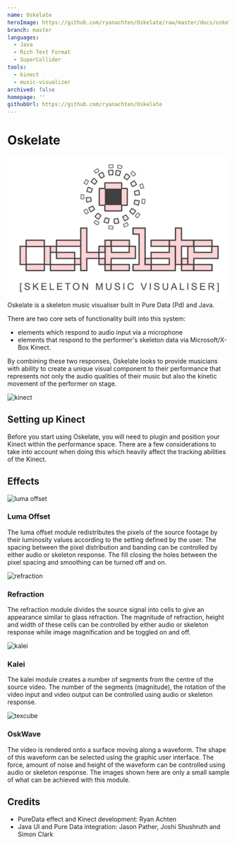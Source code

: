 ```yaml
---
name: Oskelate
heroImage: https://github.com/ryanachten/Oskelate/raw/master/docs/oskelate_refraction.gif
branch: master
languages:
  - Java
  - Rich Text Format
  - SuperCollider
tools:
  - kinect
  - music-visualizer
archived: false
homepage: ''
githubUrl: https://github.com/ryanachten/Oskelate
---
```

# Oskelate

![heading](https://github.com/ryanachten/Oskelate/raw/master/docs/oskelate_header.png?raw=true)
Oskelate is a skeleton music visualiser built in Pure Data (Pd) and Java.

There are two core sets of functionality built into this system:

- elements which respond to audio input via a microphone
- elements that respond to the performer's skeleton data via Microsoft/X-Box Kinect.

By combining these two responses, Oskelate looks to provide musicians with ability to create a unique visual component to their performance that represents not only the audio qualities of their music but also the kinetic movement of the performer on stage.

![kinect](https://github.com/ryanachten/Oskelate/raw/master/docs/oskelate_kinect.gif?raw=true)

## Setting up Kinect

Before you start using Oskelate, you will need to plugin and position your Kinect within the performance space. There are a few considerations to take into account when doing this which heavily affect the tracking abilities of the Kinect.

## Effects

![luma offset](https://github.com/ryanachten/Oskelate/raw/master/docs/oskelate_luma.gif?raw=true)

### Luma Offset

The luma offset module redistributes the pixels of the source footage by their luminosity values according to the setting defined by the user. The spacing between the pixel distribution and banding can be controlled by either audio or skeleton response. The fill closing the holes between the pixel spacing and smoothing can be turned off and on.

![refraction](https://github.com/ryanachten/Oskelate/raw/master/docs/oskelate_refraction.gif?raw=true)

### Refraction

The refraction module divides the source signal into cells to give an appearance similar to glass refraction. The magnitude of refraction, height and width of these cells can be controlled by either audio or skeleton response while image magnification and be toggled on and off.

![kalei](https://github.com/ryanachten/Oskelate/raw/master/docs/oskelate_kalei.gif?raw=true)

### Kalei

The kalei module creates a number of segments from the centre of the source video. The number of the segments (magnitude), the rotation of the video input and video output can be controlled using audio or skeleton response.

![texcube](https://github.com/ryanachten/Oskelate/raw/master/docs/oskelate_oskwave.gif?raw=true)

### OskWave

The video is rendered onto a surface moving along a waveform. The shape of this waveform can be selected using the graphic user interface. The force, amount of noise and height of the waveform can be controlled using audio or skeleton response. The images shown here are only a small sample of what can be achieved with this module.

## Credits

- PureData effect and Kinect development: Ryan Achten
- Java UI and Pure Data integration: Jason Pather, Joshi Shushruth and Simon Clark
